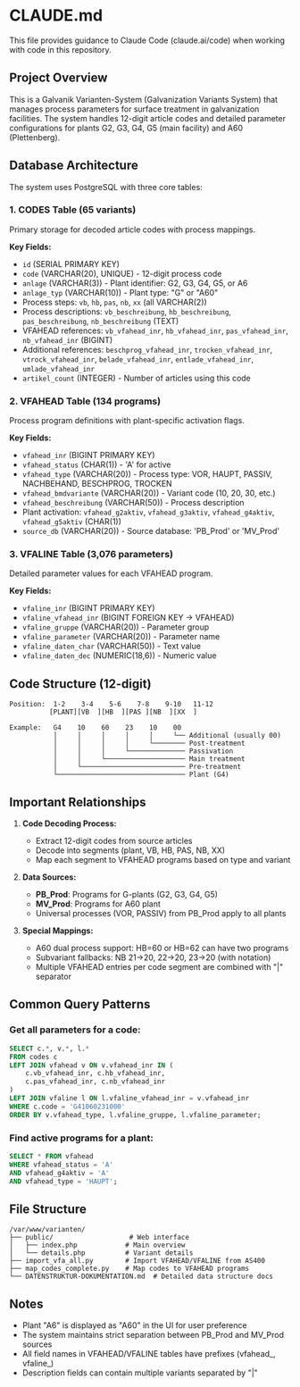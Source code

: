 # CLAUDE.md

This file provides guidance to Claude Code (claude.ai/code) when working with code in this repository.

## Project Overview

This is a Galvanik Varianten-System (Galvanization Variants System) that manages process parameters for surface treatment in galvanization facilities. The system handles 12-digit article codes and detailed parameter configurations for plants G2, G3, G4, G5 (main facility) and A60 (Plettenberg).

## Database Architecture

The system uses PostgreSQL with three core tables:

### 1. **CODES** Table (65 variants)
Primary storage for decoded article codes with process mappings.

**Key Fields:**
- `id` (SERIAL PRIMARY KEY)
- `code` (VARCHAR(20), UNIQUE) - 12-digit process code
- `anlage` (VARCHAR(3)) - Plant identifier: G2, G3, G4, G5, or A6
- `anlage_typ` (VARCHAR(10)) - Plant type: "G" or "A60"
- Process steps: `vb`, `hb`, `pas`, `nb`, `xx` (all VARCHAR(2))
- Process descriptions: `vb_beschreibung`, `hb_beschreibung`, `pas_beschreibung`, `nb_beschreibung` (TEXT)
- VFAHEAD references: `vb_vfahead_inr`, `hb_vfahead_inr`, `pas_vfahead_inr`, `nb_vfahead_inr` (BIGINT)
- Additional references: `beschprog_vfahead_inr`, `trocken_vfahead_inr`, `vtrock_vfahead_inr`, `belade_vfahead_inr`, `entlade_vfahead_inr`, `umlade_vfahead_inr`
- `artikel_count` (INTEGER) - Number of articles using this code

### 2. **VFAHEAD** Table (134 programs)
Process program definitions with plant-specific activation flags.

**Key Fields:**
- `vfahead_inr` (BIGINT PRIMARY KEY)
- `vfahead_status` (CHAR(1)) - 'A' for active
- `vfahead_type` (VARCHAR(20)) - Process type: VOR, HAUPT, PASSIV, NACHBEHAND, BESCHPROG, TROCKEN
- `vfahead_bmdvariante` (VARCHAR(20)) - Variant code (10, 20, 30, etc.)
- `vfahead_beschreibung` (VARCHAR(50)) - Process description
- Plant activation: `vfahead_g2aktiv`, `vfahead_g3aktiv`, `vfahead_g4aktiv`, `vfahead_g5aktiv` (CHAR(1))
- `source_db` (VARCHAR(20)) - Source database: 'PB_Prod' or 'MV_Prod'

### 3. **VFALINE** Table (3,076 parameters)
Detailed parameter values for each VFAHEAD program.

**Key Fields:**
- `vfaline_inr` (BIGINT PRIMARY KEY)
- `vfaline_vfahead_inr` (BIGINT FOREIGN KEY → VFAHEAD)
- `vfaline_gruppe` (VARCHAR(20)) - Parameter group
- `vfaline_parameter` (VARCHAR(20)) - Parameter name
- `vfaline_daten_char` (VARCHAR(50)) - Text value
- `vfaline_daten_dec` (NUMERIC(18,6)) - Numeric value

## Code Structure (12-digit)

```
Position:  1-2    3-4    5-6    7-8    9-10   11-12
          [PLANT][VB  ][HB  ][PAS ][NB  ][XX  ]
          
Example:   G4    10    60    23    10    00
           │     │     │     │     │     └── Additional (usually 00)
           │     │     │     │     └──────── Post-treatment
           │     │     │     └────────────── Passivation
           │     │     └──────────────────── Main treatment
           │     └────────────────────────── Pre-treatment
           └──────────────────────────────── Plant (G4)
```

## Important Relationships

1. **Code Decoding Process:**
   - Extract 12-digit codes from source articles
   - Decode into segments (plant, VB, HB, PAS, NB, XX)
   - Map each segment to VFAHEAD programs based on type and variant

2. **Data Sources:**
   - **PB_Prod**: Programs for G-plants (G2, G3, G4, G5)
   - **MV_Prod**: Programs for A60 plant
   - Universal processes (VOR, PASSIV) from PB_Prod apply to all plants

3. **Special Mappings:**
   - A60 dual process support: HB=60 or HB=62 can have two programs
   - Subvariant fallbacks: NB 21→20, 22→20, 23→20 (with notation)
   - Multiple VFAHEAD entries per code segment are combined with "|" separator

## Common Query Patterns

### Get all parameters for a code:
```sql
SELECT c.*, v.*, l.*
FROM codes c
LEFT JOIN vfahead v ON v.vfahead_inr IN (
    c.vb_vfahead_inr, c.hb_vfahead_inr, 
    c.pas_vfahead_inr, c.nb_vfahead_inr
)
LEFT JOIN vfaline l ON l.vfaline_vfahead_inr = v.vfahead_inr
WHERE c.code = 'G41060231000'
ORDER BY v.vfahead_type, l.vfaline_gruppe, l.vfaline_parameter;
```

### Find active programs for a plant:
```sql
SELECT * FROM vfahead 
WHERE vfahead_status = 'A' 
AND vfahead_g4aktiv = 'A'
AND vfahead_type = 'HAUPT';
```

## File Structure

```
/var/www/varianten/
├── public/                   # Web interface
│   ├── index.php            # Main overview
│   └── details.php          # Variant details
├── import_vfa_all.py        # Import VFAHEAD/VFALINE from AS400
├── map_codes_complete.py    # Map codes to VFAHEAD programs
└── DATENSTRUKTUR-DOKUMENTATION.md  # Detailed data structure docs
```

## Notes

- Plant "A6" is displayed as "A60" in the UI for user preference
- The system maintains strict separation between PB_Prod and MV_Prod sources
- All field names in VFAHEAD/VFALINE tables have prefixes (vfahead_, vfaline_)
- Description fields can contain multiple variants separated by "|"